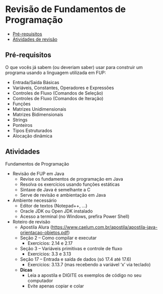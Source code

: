 
# Revisão de Fundamentos de Programação

- [Pré-requisitos](#pre-requisitos)
- [Atividades de revisão](#atividades)

## Pré-requisitos

O que vocês já sabem (ou deveriam saber) usar para construir um programa usando a linguagem utilizada em FUP:
- Entrada/Saída Básicas
- Variáveis, Constantes, Operadores e Expressões
- Controles de Fluxo (Comandos de Seleção)
- Controles de Fluxo (Comandos de Iteração)
- Funções
- Matrizes Unidimensionais
- Matrizes Bidimensionais
- Strings
- Ponteiros
- Tipos Estruturados
- Alocação dinâmica

## Atividades

Fundamentos de Programação
- Revisão de FUP em Java
	- Revise os fundamentos de programação em Java
	- Resolva os exercícios usando funções estáticas
	- Sintaxe de Java é semelhante a C
	- Serve de revisão e ambientação em Java
- Ambiente necessário
	- Editor de textos (Notepad++, ...)
	- Oracle JDK ou Open JDK instalado
	- Acesso a terminal (no Windows, prefira Power Shell)
- Roteiro de revisão
	- Apostila Alura (https://www.caelum.com.br/apostila/apostila-java-orientacao-objetos.pdf)
	- Seção 2 – Como compilar e executar
		- Exercícios: 2.14 e 2.17
	- Seção 3 – Variáveis primitivas e controle de fluxo
		- Exercícios: 3.3 e 3.13
	- Seção 17 – Entrada e saída de dados (só 17.4 até 17.6)
		- Exercícios: 3.13.7 (mas recebendo a variável ‘x’ via teclado)
	- **Dicas**
		- Leia a apostila e DIGITE os exemplos de código no seu computador
		- Evite apenas copiar e colar